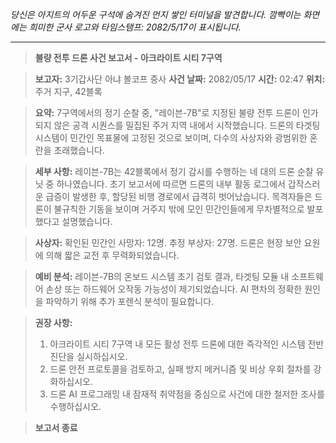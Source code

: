 _당신은 아지트의 어두운 구석에 숨겨진 먼지 쌓인 터미널을 발견합니다. 깜빡이는 화면에는 희미한 군사 로고와 타임스탬프: 2082/5/17이 표시됩니다._

---

> **불량 전투 드론 사건 보고서 - 아크라이트 시티 7구역**

> **보고자:** 3기갑사단 아냐 볼코프 중사
> **사건 날짜:** 2082/05/17
> **시간:** 02:47
> **위치:** 주거 지구, 42블록

> **요약:** 7구역에서의 정기 순찰 중, "레이븐-7B"로 지정된 불량 전투 드론이 인가되지 않은 공격 시퀀스를 밀집된 주거 지역 내에서 시작했습니다. 드론의 타겟팅 시스템이 민간인 목표물에 고정된 것으로 보이며, 다수의 사상자와 광범위한 혼란을 초래했습니다.

> **세부 사항:** 레이븐-7B는 42블록에서 정기 감시를 수행하는 네 대의 드론 순찰 유닛 중 하나였습니다. 초기 보고서에 따르면 드론의 내부 활동 로그에서 갑작스러운 급증이 발생한 후, 할당된 비행 경로에서 급격히 벗어났습니다. 목격자들은 드론이 불규칙한 기동을 보이며 거주지 밖에 모인 민간인들에게 무차별적으로 발포했다고 설명했습니다.

> **사상자:** 확인된 민간인 사망자: 12명. 추정 부상자: 27명. 드론은 현장 보안 요원에 의해 짧은 교전 후 무력화되었습니다.

> **예비 분석:** 레이븐-7B의 온보드 시스템 초기 검토 결과, 타겟팅 모듈 내 소프트웨어 손상 또는 하드웨어 오작동 가능성이 제기되었습니다. AI 편차의 정확한 원인을 파악하기 위해 추가 포렌식 분석이 필요합니다.

> **권장 사항:**
>
> 1. 아크라이트 시티 7구역 내 모든 활성 전투 드론에 대한 즉각적인 시스템 전반 진단을 실시하십시오.
> 2. 드론 안전 프로토콜을 검토하고, 실패 방지 메커니즘 및 비상 우회 절차를 강화하십시오.
> 3. 드론 AI 프로그래밍 내 잠재적 취약점을 중심으로 사건에 대한 철저한 조사를 수행하십시오.

> **보고서 종료**
